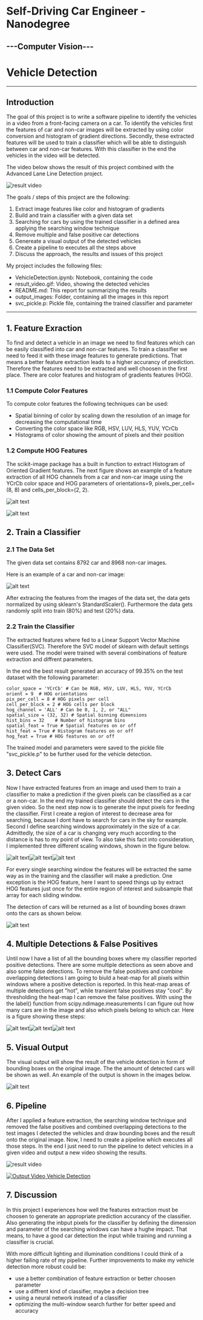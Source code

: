 # **Self-Driving Car Engineer - Nanodegree** 
## ---Computer Vision---
# Vehicle Detection

---
[//]: # (Image References)

[image1]: ./output_images/HOG_Car.jpg "Car Example for HOG Feature"
[image2]: ./output_images/HOG_NonCar.jpg "Non-Car Example for HOG Feature"
[image3]: ./output_images/OriginalCarNonCar.jpg "Example for car and non-car image"
[image4]: ./output_images/MS_Windows.jpg "Multi-scaling windows"
[image5]: ./output_images/AllDetection.jpg "Road Image with all bounding boxes"
[image6]: ./output_images/NoFalseOrMultiple.jpg "False Positives and Multiple Detections"
[image7]: ./output_images/FinalCarDetection.jpg "Result image of vehicle detection"
[image8]: ./output_images/FirstMSW.jpg "First Multi-Scale Window"
[image9]: ./output_images/SecondMSW.jpg "Second Multi-Scale Window"
[image10]: ./output_images/ThirdMSW.jpg "Third Multi-Scale Window"
[image11]: ./output_images/AllDetectionSmall.jpg "Small road Image with all bounding boxes"
[image12]: ./output_images/HeatMap.jpg "Heat Map"
[image13]: ./output_images/HeatMapBinary.jpg "Heat Map Thresholded"



## Introduction
The goal of this project is to write a software pipeline to identify the vehicles in a video from a front-facing camera on a car. To identify the vehicles first the features of car and non-car images will be extracted by using color conversion and histogram of gradient directions. Secondly, these extracted features will be used to train a classifier which will be able to distinguish between car and non-car features. With this classifier in the end the vehicles in the video will be detected.


The video below shows the result of this project combined with the Advanced Lane Line Detection project.


![result video](./result_video_LLandVD.gif) 


The goals / steps of this project are the following:
1. Extract image features like color and histogram of gradients
2. Build and train a classifier with a given data set
3. Searching for cars by using the trained classifier in a defined area applying the searching window technique
4. Remove multiple and false positive car detections
5. Genereate a visual output of the detected vehicles
6. Create a pipeline to executes all the steps above
7. Discuss the approach, the results and issues of this project



My project includes the following files:
* VehicleDetection.ipynb: Notebook, containing the code 
* result_video.gif: Video, showing the detected vehicles
* README.md: This report for summarizing the results
* output_images: Folder, containing all the images in this report 
* svc_pickle.p: Pickle file, containing the trained classifier and parameter

---
## 1. Feature Exraction

To find and detect a vehicle in an image we need to find features which can be easily classified into car and non-car features. To train a classifier we need to feed it with these image features to generate predictions. That means a better feature extraction leads to a higher accurancy of prediction. 
Therefore the features need to be extracted and well choosen in the first place. There are color features and histogram of gradients features (HOG). 


### 1.1 Compute Color Features

To compute color features the following techniques can be used:

  * Spatial binning of color by scaling down the resolution of an image for decreasing the computational time
  * Converting the color space like RGB, HSV, LUV, HLS, YUV, YCrCb
  * Histograms of color showing the amount of pixels and their position
  

### 1.2 Compute HOG Features

The scikit-image package has a built in function to extract Histogram of Oriented Gradient features. 
The next figure shows an example of a feature extraction of all HOG channels from a car and non-car image using the YCrCb color space and HOG parameters of orientations=9, pixels_per_cell=(8, 8) and cells_per_block=(2, 2).

![alt text][image1]

![alt text][image2]


## 2. Train a Classifier

### 2.1 The Data Set
The given data set contains 8792 car and 8968 non-car images. 

Here is an example of a car and non-car image:


![alt text][image3]


After extracing the features from the images of the data set, the data gets normalized by using sklearn's StandardScaler(). 
Furthermore the data gets randomly split into train (80%) and test (20%) data. 


### 2.2 Train the Classifier

The extracted features where fed to a Linear Support Vector Machine Classifier(SVC). Therefore the SVC model of sklearn with default settings were used. 
The model were trained with several combinations of feature extraction and diffrent parameters. 

In the end the best result generated an accuracy of 99.35% on the test dataset with the following parameter:

    color_space = 'YCrCb' # Can be RGB, HSV, LUV, HLS, YUV, YCrCb
    orient = 9  # HOG orientations
    pix_per_cell = 8 # HOG pixels per cell
    cell_per_block = 2 # HOG cells per block
    hog_channel = 'ALL' # Can be 0, 1, 2, or "ALL"
    spatial_size = (32, 32) # Spatial binning dimensions
    hist_bins = 32    # Number of histogram bins
    spatial_feat = True # Spatial features on or off
    hist_feat = True # Histogram features on or off
    hog_feat = True # HOG features on or off


The trained model and parameters were saved to the pickle file "svc_pickle.p" to be further used for the vehicle detection.

## 3. Detect Cars

Now I have extracted features from an image and used them to train a classifier to make a prediction if the given pixels can be classified as a car or a non-car. In the end my trained classifier should detect the cars in the given video. So the next step now is to generate the input pixels for feeding the classifier. 
First I create a region of interest to decrease area for searching, because I dont have to search for cars in the sky for example. Second I define searching windows approximately in the size of a car. Admittedly, the size of a car is changing very much according to the distance is has to my point of view. To also take this fact into consideration, I implemented three different scaling windows, shown in the figure below.


![alt text][image8]![alt text][image9]![alt text][image10]


For every single searching window the features will be extracted the same way as in the training and the classifier will make a prediction. One exception is the HOG feature, here I want to speed things up by extract HOG features just once for the entire region of interest and subsample that array for each sliding window.

The detection of cars will be returned as a list of bounding boxes drawn onto the cars as shown below.

![alt text][image5]


## 4. Multiple Detections & False Positives

Until now I have a list of all the bounding boxes where my classifier reported positive detections. There are some multiple detections as seen above and also some false detections. To remove the false positives and combine overlapping detections I am going to biuld a heat-map for all pixels within windows where a positive detection is reported. In this heat-map areas of multiple detections get "hot", while transient false positives stay "cool". By thresholding the heat-map I can remove the false positives. With using the the label() function from scipy.ndimage.measurements I can figure out how many cars are in the image and also which pixels belong to which car. 
Here is a figure showing these steps:


![alt text][image11]![alt text][image12]![alt text][image13]


## 5. Visual Output

The visual output will show the result of the vehicle detection in form of bounding boxes on the original image. The the amount of detected cars will be shown as well. An example of the output is shown in the images below.

![alt text][image7]

## 6. Pipeline

After I applied a feature extraction, the searching window technique and removed the false positives and combined overlapping detections to the test images I detected the vehicles and draw bounding boxes and the result onto the original image. Now, I need to create a pipeline which executes all those steps. In the end I just need to run the pipeline to detect vehicles in a given video and output a new video showing the results.

![result video](./result_video.gif) 

[![Output Video Vehicle Detection](https://img.youtube.com/vi/https://youtu.be/aQ7ioZR4Auc/default.jpg)](https://youtu.be/aQ7ioZR4Auc "Output Video Vehicle Detection")


## 7. Discussion
In this project I experiences how well the features extraction must be choosen to generate an appropriate prediction accurancy of the classifier. Also generating the inbput pixels for the classifier by defining the dimension and parameter of the searching windows can have a hughe impact. That means, to have a good car detection the input while training and running a classifier is crucial.

With more difficult lighting and illumination conditions I could think of a higher failing rate of my pipeline.
Further improvements to make my vehicle detection more robust could be:

  * use a better combination of feature extraction or better choosen parameter
  * use a diffrent kind of classifier, maybe a decision tree
  * using a neural network instead of a classifier
  * optimizing the multi-window search further for better speed and accuracy
  
